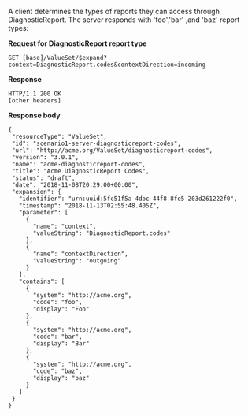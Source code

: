 
A client determines the types of reports they can access through DiagnosticReport. The server responds with 'foo','bar' ,and 'baz' report types:

**Request for DiagnosticReport report type**

~~~
GET [base]/ValueSet/$expand?context=DiagnosticReport.codes&contextDirection=incoming
~~~

**Response**

~~~
HTTP/1.1 200 OK
[other headers]
~~~

**Response body**

~~~
{
 "resourceType": "ValueSet",
 "id": "scenario1-server-diagnosticreport-codes",
 "url": "http://acme.org/ValueSet/diagnosticreport-codes",
 "version": "3.0.1",
 "name": "acme-diagnosticreport-codes",
 "title": "Acme DiagnosticReport Codes",
 "status": "draft",
 "date": "2018-11-08T20:29:00+00:00",
 "expansion": {
   "identifier": "urn:uuid:5fc51f5a-4dbc-44f8-8fe5-203d261222f0",
   "timestamp": "2018-11-13T02:55:48.405Z",
   "parameter": [
     {
       "name": "context",
       "valueString": "DiagnosticReport.codes"
     },
     {
       "name": "contextDirection",
       "valueString": "outgoing"
     }
   ],
   "contains": [
     {
       "system": "http://acme.org",
       "code": "foo",
       "display": "Foo"
     },
     {
       "system": "http://acme.org",
       "code": "bar",
       "display": "Bar"
     },
     {
       "system": "http://acme.org",
       "code": "baz",
       "display": "baz"
     }
   ]
 }
}
~~~

